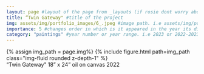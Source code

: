 ```yaml
---
layout: page #layout of the page from _layouts (if rosie dont worry about this)
title: “Twin Gateway" #title of the project
img: assets/img/portfolio_images/6_.jpeg #image path. i.e assets/img/portfolio_images/1_.jpg
importance: 5 #changes order in which is it appeared in the year its displayed in
category: "paintings" #year number or year range. i.e 2023 or 2022-2023
---
```


<div class="row">
    <div class="col-sm mt-3 mt-md-0">
        {% assign img_path = page.img%}
        {% include figure.html path=img_path  class="img-fluid rounded z-depth-1" %}
    </div>
</div>
<div class="caption">
    “Twin Gateway"
    18” x 24”
    oil on canvas
    2022
</div>
